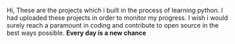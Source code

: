 Hi, These are the projects which i built in the process of learning python.
I had uploaded these projects in order to monitor my progress.
I wish i would surely reach a paramount in coding and contribute to open source in the best ways possible.
**Every day is a new chance** 
